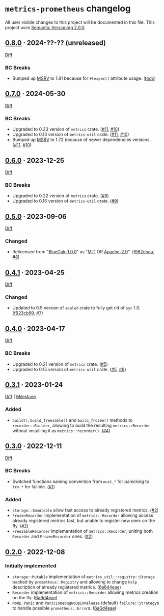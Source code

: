 `metrics-prometheus` changelog
==============================

All user visible changes to this project will be documented in this file. This project uses [Semantic Versioning 2.0.0].




## [0.8.0] · 2024-??-?? (unreleased)
[0.8.0]: /../../tree/v0.8.0

[Diff](/../../compare/v0.7.0...v0.8.0)

### BC Breaks

- Bumped up [MSRV] to 1.81 because for `#[expect]` attribute usage. ([todo])

[todo]: /../../commit/todo




## [0.7.0] · 2024-05-30
[0.7.0]: /../../tree/v0.7.0

[Diff](/../../compare/v0.6.0...v0.7.0)

### BC Breaks

- Upgraded to 0.23 version of `metrics` crate. ([#11], [#10])
- Upgraded to 0.13 version of `metrics-util` crate. ([#11], [#10])
- Bumped up [MSRV] to 1.72 because of newer dependencies versions. ([#11], [#10])

[#10]: /../../issues/10
[#11]: /../../pull/11




## [0.6.0] · 2023-12-25
[0.6.0]: /../../tree/v0.6.0

[Diff](/../../compare/v0.5.0...v0.6.0)

### BC Breaks

- Upgraded to 0.22 version of `metrics` crate. ([#9])
- Upgraded to 0.16 version of `metrics-util` crate. ([#9])

[#9]: /../../pull/9




## [0.5.0] · 2023-09-06
[0.5.0]: /../../tree/v0.5.0

[Diff](/../../compare/v0.4.1...v0.5.0)

### Changed

- Relicensed from "[BlueOak-1.0.0]" as "[MIT] OR [Apache-2.0]". ([f982cbaa], [#8])

[Apache-2.0]: /../../blob/v0.5.0/LICENSE-APACHE
[BlueOak-1.0.0]: /../../blob/v0.4.1/LICENSE.md
[MIT]: /../../blob/v0.5.0/LICENSE
[f982cbaa]: /../../commit/f982cbaabcefb976e54159a9c758b19712b156ef
[#8]: /../../pull/8




## [0.4.1] · 2023-04-25
[0.4.1]: /../../tree/v0.4.1

[Diff](/../../compare/v0.4.0...v0.4.1)

### Changed

- Updated to 0.5 version of `sealed` crate to fully get rid of `syn` 1.0. ([f923cb69], [#7])

[f923cb69]: /../../commit/f923cb69553ee624213b7df179c95137134843e3
[#7]: /../../pull/7




## [0.4.0] · 2023-04-17
[0.4.0]: /../../tree/v0.4.0

[Diff](/../../compare/v0.3.1...v0.4.0)

### BC Breaks

- Upgraded to 0.21 version of `metrics` crate. ([#5])
- Upgraded to 0.15 version of `metrics-util` crate. ([#5], [#6])

[#5]: /../../pull/5
[#6]: /../../pull/6




## [0.3.1] · 2023-01-24
[0.3.1]: /../../tree/v0.3.1

[Diff](/../../compare/v0.3.0...v0.3.1) | [Milestone](/../../milestone/1)

### Added

- `build()`, `build_freezable()` and `build_frozen()` methods to `recorder::Builder`, allowing to build the resulting `metrics::Recorder` without installing it as `metrics::recorder()`. ([#4])

[#4]: /../../pull/4




## [0.3.0] · 2022-12-11
[0.3.0]: /../../tree/v0.3.0

[Diff](/../../compare/v0.2.0...v0.3.0)

### BC Breaks

- Switched functions naming convention from `must_*` for panicking to `try_*` for fallible. ([#1])

### Added

- `storage::Immutable` allow fast access to already registered metrics. ([#2])
- `FrozenRecorder` implementation of `metrics::Recorder` allowing access already registered metrics fast, but unable to register new ones on the fly. ([#2])
- `FreezableRecorder` implementation of `metrics::Recorder`, uniting both `Recorder` and `FrozenRecorder` ones. ([#2])

[#1]: /../../pull/1
[#2]: /../../pull/2




## [0.2.0] · 2022-12-08
[0.2.0]: /../../tree/v0.2.0

### Initially implemented

- `storage::Mutable` implementation of `metrics_util::registry::Storage` backed by `prometheus::Registry` and allowing to change `help` description of already registered metrics. ([6a6d4eae])
- `Recorder` implementation of `metrics::Recorder` allowing metrics creation on the fly. ([6a6d4eae])
- `NoOp`, `Panic` and `PanicInDebugNoOpInRelease` (default) `failure::Strategy`s to handle possible `prometheus::Error`s. ([6a6d4eae])

[6a6d4eae]: /../../commit/6a6d4eaefaf6a89a9f26c4d28b440fb671cec75a




[MSRV]: https://doc.rust-lang.org/cargo/reference/manifest.html#the-rust-version-field
[Semantic Versioning 2.0.0]: https://semver.org
